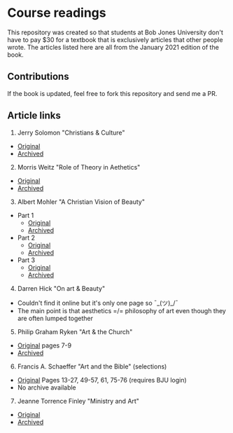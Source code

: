 # Course readings
This repository was created so that students at Bob Jones University don't have to pay $30 for a textbook that is exclusively articles that other people wrote. The articles listed here are all from the January 2021 edition of the book. 
## Contributions
If the book is updated, feel free to fork this repository and send me a PR.
## Article links
1. Jerry Solomon "Christians & Culture"
  * [Original](http://www.leaderu.com/orgs/probe/docs/xns_cult.html)
  * [Archived](https://web.archive.org/web/20120523015434/http://www.leaderu.com/orgs/probe/docs/xns_cult.html)
2. Morris Weitz "Role of Theory in Aethetics"
  * [Original](https://www2.hawaii.edu/~freeman/courses/phil330/24.%20The%20Role%20of%20Theory%20in%20Aesthetics.pdf)
  * [Archived](https://web.archive.org/web/20220105132932/http://www2.hawaii.edu/~freeman/courses/phil330/24.%20The%20Role%20of%20Theory%20in%20Aesthetics.pdf)
3. Albert Mohler "A Christian Vision of Beauty"
  * Part 1
    * [Original](https://albertmohler.com/2005/11/16/a-christian-vision-of-beauty-part-one)
    * [Archived](https://web.archive.org/web/20220110051919/https://albertmohler.com/2005/11/16/a-christian-vision-of-beauty-part-one)
  * Part 2
    * [Original](https://albertmohler.com/2005/11/17/a-christian-vision-of-beauty-part-two)
    * [Archived](https://web.archive.org/web/20201025061243/https://albertmohler.com/2005/11/17/a-christian-vision-of-beauty-part-two)
  * Part 3
    * [Original](https://albertmohler.com/2005/11/18/a-christian-vision-of-beauty-part-three)
    * [Archived](https://web.archive.org/web/20201025061804/https://albertmohler.com/2005/11/18/a-christian-vision-of-beauty-part-three)  
4. Darren Hick "On art & Beauty"
  * Couldn't find it online but it's only one page so ¯\_(ツ)_/¯
  * The main point is that aesthetics =/= philosophy of art even though they are often lumped together
5. Philip Graham Ryken "Art & the Church"
  * [Original](https://content.wtsbooks.com/shopify/pdf_links/9781596380073.pdf) pages 7-9
  * [Archived](https://web.archive.org/web/20210613030117/https://content.wtsbooks.com/shopify/pdf_links/9781596380073.pdf)
6. Francis A. Schaeffer "Art and the Bible" (selections)
  * [Original](https://na06.alma.exlibrisgroup.com/view/action/uresolver.do?operation=resolveService&package_service_id=11330986950005611&institutionId=5611&customerId=5610) Pages 13-27, 49-57, 61, 75-76 (requires BJU login)
  *  No archive available
7. Jeanne Torrence Finley "Ministry and Art"
  * [Original](https://www.ministrymatters.com/all/entry/3962/ministry-and-art)
  * [Archived](https://web.archive.org/web/20171025071205/http://www.ministrymatters.com/all/entry/3962/ministry-and-art)
